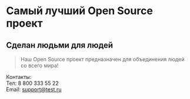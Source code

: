 # Самый лучший Open Source проект

## Сделан людьми для людей

> Наш Open Source проект предназначен для объединения людей со всего мира!

Контакты:  
  Тел: 8 800 333 55 22  
  Email: support@test.ru  
